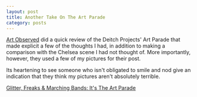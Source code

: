 ```yaml
---
layout: post
title: Another Take On The Art Parade
category: posts
---
```


<a href="http://www.artobserved.com">Art Observed</a> did a quick review of the Deitch Projects' Art Parade that made explicit a few of the thoughts I had, in addition to making a comparison with the Chelsea scene I had not thought of.  More importantly, however, they used a few of my pictures for their post.

Its heartening to see someone who isn't obligated to smile and nod give an indication that they think my pictures aren't absolutely terrible.

<a href="http://artobserved.com/glitter-nudity-marching-bands-its-the-art-parade/">Glitter, Freaks & Marching Bands: It's The Art Parade</a>